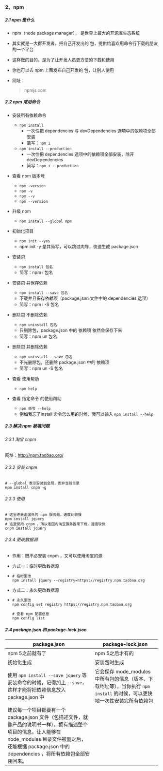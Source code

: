 ### 2、npm

##### 2.1 npm 是什么

- npm（node package manager）， 是世界上最大的开源库生态系统

- 其实就是一大群开发者，把自己开发出的 包，提供给喜欢用命令行下载的朋友的一个平台

- 这样做的目的，是为了让开发人员更方便的下载和使用

- 你也可以去 npm 上面发布自己开发的 包，让别人使用

- 网址：

  >  npmjs.com



##### 2.2 npm 常用命令

- 安装所有依赖命令
  - `npm install`
    - 一次性把 dependencies 与 devDependencies 选项中的依赖项全部安装
    - 简写：`npm i`
  - `npm install --production`
    - 一次性把 dependencies 选项中的依赖项全部安装，除开 devDependencies
    - 简写：`npm i --production`
- 查看 npm 版本号
  - `npm -version`
  - `npm -v`
  - `npm --v`
  - `npm --version`
- 升级 npm
  - `npm install --global npm`

- 初始化项目
  - `npm init --yes`
  - npm init -y 是其简写，可以跳过向导，快速生成 package.json 
- 安装包
  - `npm install 包名`
  - 简写：npm i 包名
- 安装包 并保存依赖
  - `npm install --save 包名`
  - 下载并且保存依赖项（package.json 文件中的 dependencies 选项）
  - 简写：npm i -S 包名
- 删除包 不删除依赖
  - `npm uninstall 包名`
  - 只删除包，package.json 中的 依赖项 依然会保存下来
  - 简写：npm un 包名
- 删除包 并删除依赖
  - `npm uninstall --save 包名`
  - 不光删除包，还删除 package.json 中的 依赖项
  - 简写：npm un -S 包名
- 查看 使用帮助
  - `npm help`
- 查看 指定命令 的使用帮助
  - `npm 命令 --help`
  - 例如我忘了install 命令怎么用的时候，我可以输入 `npm install --help`



##### 2.3 解决 npm 被墙问题

###### 2.3.1 淘宝 cnpm

网址：http://npm.taobao.org/



###### 2.3.2 安装 cnpm

```shell
# --global 表示安装到全局，而非当前目录
npm install cnpm -g
```



###### 2.3.3 使用

```shell
# 这里还是走国外的 npm 服务器，速度比较慢
npm install jquery
# 这里使用 cnpm ，所以走国内淘宝服务器来下载，速度较快
cnpm install jquery
```



###### 2.3.4 更改数据源

- 作用：既不必安装 cnpm ，又可以使用淘宝的源

- 方式一：临时更改数据源

- ```shell
  # 临时更改
  npm install jquery --registry=https://registry.npm.taobao.org
  ```

- 方式二：永久更改数据源

- ```shell
  # 永久更改
  npm config set registry https://registry.npm.taobao.org
  
  # 查看 npm 配置信息
  npm config list
  ```



##### 2.4 package.json 和 package-lock.json

| package.json                                                 | package-lock.json                                            |
| ------------------------------------------------------------ | ------------------------------------------------------------ |
| npm 5之前就有了                                              | npm 5之后才有的                                              |
| 初始化生成                                                   | 安装包时生成                                                 |
| 使用 `npm install --save jquery` 等安装命令的时候，记得加上 `--save`，这样才能将把依赖信息放入 package.json 中 | 它会保存 mode_modules 中所有包的信息（版本、下载地址等），当你执行 `npm install` 的时候，可以更快地一次性安装完所有依赖包 |
| 建议每一个项目都要有一个 package.json 文件（包描述文件，就像产品的说明书一样），拥有描述整个项目的信息。让人能够在 node_modules 目录文件被删之后，还能根据 package.json 中的 dependencies ，将所有依赖包全部安装回来。 |                                                              |

